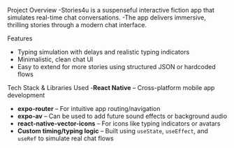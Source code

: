 Project Overview
-Stories4u is a suspenseful interactive fiction app that simulates real-time chat conversations.
-The app delivers immersive, thrilling stories through a modern chat interface.

 Features
- Typing simulation with delays and realistic typing indicators
- Minimalistic, clean chat UI
- Easy to extend for more stories using structured JSON or hardcoded flows

 Tech Stack & Libraries Used
-**React Native** – Cross-platform mobile app development
- **expo-router** – For intuitive app routing/navigation
- **expo-av**  – Can be used to add future sound effects or background audio
- **react-native-vector-icons** – For icons like typing indicators or avatars
- **Custom timing/typing logic** – Built using `useState`, `useEffect`, and `useRef` to simulate real chat flows
